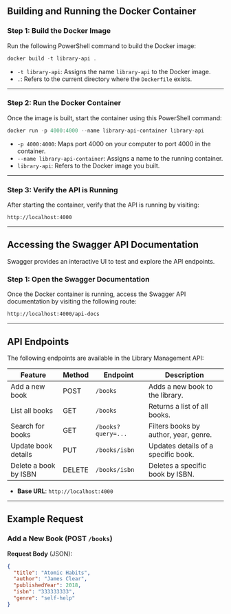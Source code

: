## **Building and Running the Docker Container**

### **Step 1: Build the Docker Image**

Run the following PowerShell command to build the Docker image:

```powershell
docker build -t library-api .
```

- `-t library-api`: Assigns the name `library-api` to the Docker image.
- `.`: Refers to the current directory where the `Dockerfile` exists.

---

### **Step 2: Run the Docker Container**

Once the image is built, start the container using this PowerShell command:

```powershell
docker run -p 4000:4000 --name library-api-container library-api
```

- `-p 4000:4000`: Maps port 4000 on your computer to port 4000 in the container.
- `--name library-api-container`: Assigns a name to the running container.
- `library-api`: Refers to the Docker image you built.

---

### **Step 3: Verify the API is Running**

After starting the container, verify that the API is running by visiting:

```
http://localhost:4000
```

---

## **Accessing the Swagger API Documentation**

Swagger provides an interactive UI to test and explore the API endpoints.

### **Step 1: Open the Swagger Documentation**

Once the Docker container is running, access the Swagger API documentation by visiting the following route:

```
http://localhost:4000/api-docs
```

---

## **API Endpoints**

The following endpoints are available in the Library Management API:

| **Feature**              | **Method** | **Endpoint**        | **Description**                       |
|--------------------------|------------|---------------------|---------------------------------------|
| Add a new book           | POST       | `/books`            | Adds a new book to the library.       |
| List all books           | GET        | `/books`            | Returns a list of all books.          |
| Search for books         | GET        | `/books?query=...`  | Filters books by author, year, genre. |
| Update book details      | PUT        | `/books/isbn`      | Updates details of a specific book.   |
| Delete a book by ISBN    | DELETE     | `/books/isbn`      | Deletes a specific book by ISBN.      |

- **Base URL**: `http://localhost:4000`

---

## **Example Request**

### Add a New Book (POST `/books`)

**Request Body** (JSON):
```json
{
  "title": "Atomic Habits",
  "author": "James Clear",
  "publishedYear": 2018,
  "isbn": "333333333",
  "genre": "self-help"
}
```